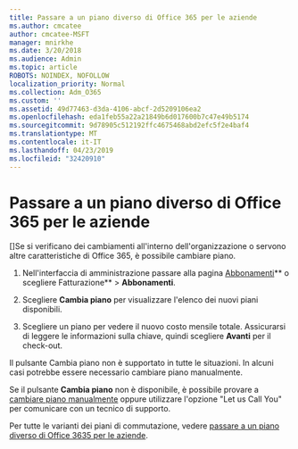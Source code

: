 ```yaml
---
title: Passare a un piano diverso di Office 365 per le aziende
ms.author: cmcatee
author: cmcatee-MSFT
manager: mnirkhe
ms.date: 3/20/2018
ms.audience: Admin
ms.topic: article
ROBOTS: NOINDEX, NOFOLLOW
localization_priority: Normal
ms.collection: Adm_O365
ms.custom: ''
ms.assetid: 49d77463-d3da-4106-abcf-2d5209106ea2
ms.openlocfilehash: eda1feb55a22a21849b6d017600b7c47e49b5174
ms.sourcegitcommit: 9d78905c512192ffc4675468abd2efc5f2e4baf4
ms.translationtype: MT
ms.contentlocale: it-IT
ms.lasthandoff: 04/23/2019
ms.locfileid: "32420910"
---
```

# <a name="switch-to-a-different-office-365-for-business-plan"></a>Passare a un piano diverso di Office 365 per le aziende

[]Se si verificano dei cambiamenti all'interno dell'organizzazione o servono altre caratteristiche di Office 365, è possibile cambiare piano.
  
1. Nell'interfaccia di amministrazione passare alla pagina [Abbonamenti](https://go.microsoft.com/fwlink/p/?linkid=842054)** o scegliere Fatturazione** \> **Abbonamenti**.
    
2. Scegliere **Cambia piano** per visualizzare l'elenco dei nuovi piani disponibili. 
    
3. Scegliere un piano per vedere il nuovo costo mensile totale. Assicurarsi di leggere le informazioni sulla chiave, quindi scegliere **Avanti** per il check-out. 
    
Il pulsante Cambia piano non è supportato in tutte le situazioni. In alcuni casi potrebbe essere necessario cambiare piano manualmente.
  
Se il pulsante **Cambia piano** non è disponibile, è possibile provare a [cambiare piano manualmente](https://support.office.com/article/eb0d0680-5677-41a0-8c46-4b9d47f1c209) oppure utilizzare l'opzione "Let us Call You" per comunicare con un tecnico di supporto. 
  
Per tutte le varianti dei piani di commutazione, vedere [passare a un piano diverso di Office 3635 per le aziende](https://support.office.com/article/49d77463-d3da-4106-abcf-2d5209106ea2).
  

